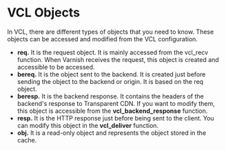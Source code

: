 # VCL Objects

In VCL, there are different types of objects that you need to know. These objects can be accessed and modified from the VCL configuration.

* **req.** It is the request object. It is mainly accessed from the vcl\_recv function. When Varnish receives the request, this object is created and accessible to be accessed.
* **bereq.** It is the object sent to the backend. It is created just before sending the object to the backend or origin. It is based on the req object.
* **beresp.** It is the backend response. It contains the headers of the backend's response to Transparent CDN. If you want to modify them, this object is accessible from the **vcl\_backend\_response** function.
* **resp.** It is the HTTP response just before being sent to the client. You can modify this object in the **vcl\_deliver** function.
* **obj.** It is a read-only object and represents the object stored in the cache.

